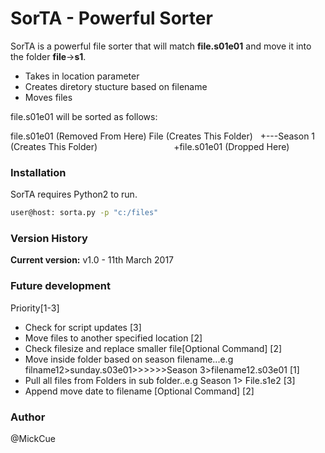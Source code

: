 # SorTA - Powerful Sorter

SorTA is a powerful file sorter that will match **file.s01e01** and move it into the folder **file**->**s1**.

  - Takes in location parameter
  - Creates diretory stucture based on filename
  - Moves files

file.s01e01 will be sorted as follows:

file.s01e01 (Removed From Here)
File (Creates This Folder)
&nbsp;&nbsp;+---Season 1 (Creates This Folder)
            &nbsp;&nbsp;&nbsp;&nbsp;&nbsp;&nbsp;&nbsp;&nbsp;&nbsp;&nbsp;&nbsp;&nbsp;&nbsp;&nbsp;&nbsp;&nbsp;&nbsp;&nbsp;&nbsp;&nbsp;&nbsp;&nbsp;&nbsp;&nbsp;&nbsp;&nbsp;&nbsp;&nbsp;&nbsp;&nbsp;+file.s01e01 (Dropped Here)


### Installation

SorTA requires Python2 to run.

```sh
user@host: sorta.py -p "c:/files"
```
### Version History

**Current version:** v1.0  - 11th March 2017

### Future development
Priority[1-3]
- Check for script updates [3]
- Move files to another specified location [2]
- Check filesize and replace smaller file[Optional Command] [2]
- Move inside folder based on season filename...e.g filname12>sunday.s03e01>>>>>>Season 3>filename12.s03e01 [1]
- Pull all files from Folders in sub folder..e.g Season 1> File.s1e2 [3]
- Append move date to filename [Optional Command] [2]


### Author
@MickCue
